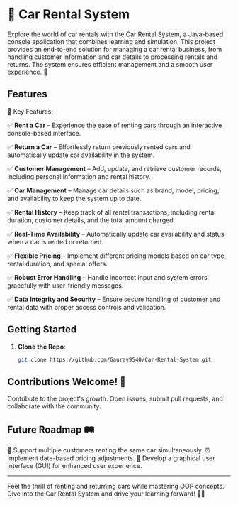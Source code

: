# 🚗 Car Rental System

Explore the world of car rentals with the Car Rental System, a Java-based console application that combines learning and simulation. This project provides an end-to-end solution for managing a car rental business, from handling customer information and car details to processing rentals and returns. The system ensures efficient management and a smooth user experience. 🌟

## Features

🚀 Key Features: <br>

✅ **Rent a Car** – Experience the ease of renting cars through an interactive console-based interface.<br>

✅ **Return a Car** – Effortlessly return previously rented cars and automatically update car availability in the system. <br>

✅ **Customer Management** – Add, update, and retrieve customer records, including personal information and rental history. <br>

✅ **Car Management** – Manage car details such as brand, model, pricing, and availability to keep the system up to date. <br>

✅ **Rental History** – Keep track of all rental transactions, including rental duration, customer details, and the total amount charged. <br>

✅ **Real-Time Availability** – Automatically update car availability and status when a car is rented or returned. <br>

✅ **Flexible Pricing** – Implement different pricing models based on car type, rental duration, and special offers. <br>

✅ **Robust Error Handling** – Handle incorrect input and system errors gracefully with user-friendly messages. <br>

✅ **Data Integrity and Security** – Ensure secure handling of customer and rental data with proper access controls and validation. <br>

## Getting Started

1. **Clone the Repo**:
   
    ```sh
    git clone https://github.com/Gaurav9540/Car-Rental-System.git

## Contributions Welcome! 🎉

Contribute to the project's growth. Open issues, submit pull requests, and collaborate with the community.

## Future Roadmap 🛤️

🤝 Support multiple customers renting the same car simultaneously.
⏰ Implement date-based pricing adjustments.
🎨 Develop a graphical user interface (GUI) for enhanced user experience.

---

Feel the thrill of renting and returning cars while mastering OOP concepts. Dive into the Car Rental System and drive your learning forward! 🚗💨
